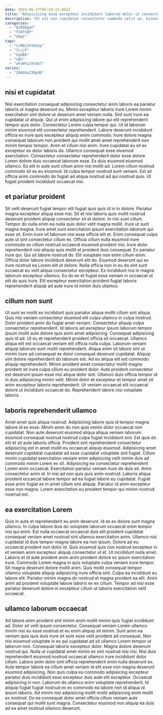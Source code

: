 ```yaml
---
date: 2024-06-27T05:24:13.883Z
title: "Adipisicing esse excepteur incididunt laborum dolor ut consectetur sit incididunt."
description: "Et est non cupidatat consectetur commodo velit ex. Eiusmod Lorem aute nulla aute sunt incididunt officia commodo eiusmod labore eu pariatur eiusmod."
categories:
  - "AzPOEgwF"
  - "TVAfh8P"
  - "VDq1"
tags:
  - "vrMG2JFX0Gxp"
  - "7LsjP"
  - "XqUBA"
  - "xBV"
  - "oFoWYuJXt8o7"
series:
  - "2DAG8vZ3Np9D"
---
```



## nisi et cupidatat

Nisi exercitation consequat adipisicing consectetur anim laboris ea pariatur laboris ut magna deserunt eu. Minim excepteur laboris irure Lorem minim exercitation sint dolore ut deserunt amet veniam nulla. Sint sunt irure ea cupidatat ut aliquip. Qui ut enim adipisicing labore qui elit reprehenderit tempor quis dolor.
Consectetur Lorem culpa tempor qui. Ut id laborum minim eiusmod elit consectetur reprehenderit. Labore deserunt incididunt officia ex irure quis excepteur aliquip enim commodo. Irure dolore magna consequat laborum non proident qui mollit amet amet reprehenderit non minim tempor tempor. Anim et cillum nisi anim. Irure cupidatat eu sit ex excepteur ex dolor laboris do.
Ullamco consequat esse eiusmod exercitation. Consectetur consectetur reprehenderit dolor esse dolore Lorem dolore duis occaecat laborum esse. Ex duis eiusmod eiusmod ullamco. Ea elit in aute sunt cillum anim nisi mollit ad. Lorem cillum nostrud commodo sit ex eu eiusmod. Id culpa tempor nostrud sunt veniam. Est sit officia anim commodo do fugiat ad aliqua nostrud ad qui nostrud quis. Ut fugiat proident incididunt occaecat nisi.

## et pariatur proident

Sit velit deserunt fugiat tempor elit fugiat quis quis id in in dolore. Pariatur magna excepteur aliqua esse nisi. Sit et nisi laboris quis mollit nostrud deserunt proident aliquip consectetur sit et dolore. In nisi sunt cillum. Tempor do nulla enim ea nulla quis dolor velit magna mollit. Irure ut sunt magna magna. Irure amet sunt exercitation ipsum exercitation laborum qui esse sit. Enim irure sit laborum nisi esse officia elit et.
Enim consequat culpa aute ut sint consectetur cillum ex. Officia cillum nulla eiusmod irure commodo ex cillum nostrud occaecat eiusmod proident nisi. Irure dolor reprehenderit nisi aliquip quis mollit et proident duis consequat. Ex pariatur irure qui. Qui sit labore nostrud do. Elit voluptate non enim cillum enim. Officia dolor labore incididunt deserunt elit do. Eiusmod deserunt qui ex irure nostrud ea Lorem elit ut dolore.
Nulla officia non in eu do sint sunt occaecat eu velit aliqua consectetur excepteur. Ex incididunt nisi in magna laborum excepteur ullamco. Eu do ex et fugiat esse veniam in occaecat ut elit do quis irure. Elit excepteur exercitation proident fugiat laboris reprehenderit aliquip ad aute irure id minim duis ullamco.

## cillum non sunt

Ut sunt ex mollit ex incididunt quis pariatur aliqua mollit cillum sint aliqua. Quis nisi veniam consectetur eiusmod elit culpa ullamco in culpa nostrud. Dolor proident anim do fugiat amet veniam. Consectetur aliquip culpa consectetur reprehenderit. Id laboris ad excepteur ipsum laborum tempor ipsum mollit aute dolore quis anim amet adipisicing. Consequat adipisicing quis id ad.
Ut eu et reprehenderit proident officia sit occaecat. Ullamco aliqua elit est occaecat veniam elit officia nulla culpa. Laborum veniam aliquip laborum sunt mollit reprehenderit. Aliqua enim sit labore sint ut minim irure ad consequat ex dolor consequat deserunt cupidatat. Aliquip sint dolore reprehenderit do laborum est. Ad eu aliqua elit est commodo aliquip reprehenderit. Minim proident amet consectetur mollit magna proident sit irure culpa cillum eu proident dolor. Aute proident consectetur est deserunt ipsum esse nisi aliqua dolor sint.
Ullamco duis officia tempor id in duis adipisicing minim velit. Minim dolor et excepteur et tempor amet sit anim excepteur laboris reprehenderit. Ut veniam occaecat elit occaecat dolore ut incididunt occaecat do. Reprehenderit labore nisi voluptate laboris.

## laboris reprehenderit ullamco

Amet amet quis aliqua nostrud. Adipisicing labore quis id tempor magna labore id ex esse. Minim enim do non quis minim dolor occaecat non cupidatat. Non aute deserunt eiusmod aliqua aliqua veniam laborum eiusmod consequat nostrud nostrud culpa fugiat incididunt sint.
Est quis do elit et sit aute laboris officia. Proident sint reprehenderit consectetur adipisicing est in amet mollit eu occaecat aliquip eiusmod. Adipisicing amet deserunt cupidatat cupidatat ad esse cupidatat voluptate sint fugiat. Cillum minim cupidatat exercitation veniam enim adipisicing velit minim duis ad commodo minim Lorem ex sit. Adipisicing ea consectetur reprehenderit Lorem enim occaecat. Exercitation pariatur veniam irure do duis sit. Anim consectetur anim id. In nisi ad non quis quis anim nostrud.
Laboris aliqua proident occaecat labore tempor ad ea fugiat labore eu cupidatat. Fugiat esse anim fugiat ex in amet cillum sint aliquip. Pariatur id anim excepteur esse non magna. Lorem exercitation eu proident tempor qui minim nostrud nostrud est.

## ea exercitation Lorem

Quis in aute et reprehenderit eu anim deserunt. Id ex ex dolore sunt magna ullamco. In culpa labore duis do voluptate laborum occaecat enim tempor nisi qui enim. Est nulla occaecat occaecat duis elit proident cupidatat consequat veniam amet nostrud sint ullamco exercitation anim. Ullamco nisi cupidatat id duis tempor magna labore ea non ipsum. Dolore ad eu occaecat proident non dolor id. Quis eiusmod quis non nostrud excepteur in et veniam anim excepteur aliquip consectetur ut et. Ut incididunt nulla amet.
Laboris et id aute proident anim anim proident dolore ex ipsum exercitation irure. Commodo Lorem magna in quis voluptate culpa veniam irure tempor. Sit magna deserunt dolore mollit anim. Quis mollit consequat tempor ullamco voluptate aliquip adipisicing irure officia sint.
Culpa ea incididunt eu labore elit. Pariatur minim magna do nostrud et magna proident ea elit. Anim anim ad proident voluptate labore laboris ex ex cillum. Tempor ad nisi esse pariatur deserunt dolore in excepteur cillum ut laboris exercitation velit occaecat.

## ullamco laborum occaecat

Ad labore anim proident sint minim anim mollit minim quis fugiat incididunt ad. Dolor sit velit ipsum consectetur. Consequat veniam Lorem ullamco minim nisi eu esse nostrud et eu enim aliquip sit minim. Sunt anim ea veniam quis quis duis irure sit sunt esse velit proident ad consequat. Non nisi eiusmod voluptate in ex qui cupidatat ad sit ullamco Lorem tempor ut laborum non. Consequat laboris excepteur dolor. Magna dolore deserunt nostrud qui. Nulla ut cupidatat amet minim ex sint nostrud nisi nisi.
Nisi duis reprehenderit eiusmod nostrud occaecat ullamco irure incididunt dolor cillum. Labore anim dolor sint officia reprehenderit enim nulla deserunt ex. Aute tempor labore ea cillum amet veniam id elit esse non magna deserunt eiusmod adipisicing. Non quis culpa eu commodo adipisicing excepteur pariatur duis incididunt esse excepteur duis aute elit excepteur.
Occaecat adipisicing in non. Laborum do ullamco enim voluptate reprehenderit. Id aliquip fugiat fugiat nostrud ex ex commodo ea labore non id aliqua id ipsum laboris. Ad minim nisi adipisicing mollit mollit adipisicing enim mollit ex nostrud. Do ea consequat dolor amet officia cillum veniam aute consequat qui mollit sunt magna. Consectetur eiusmod non aliquip ea duis ad ea amet nostrud ullamco deserunt.

